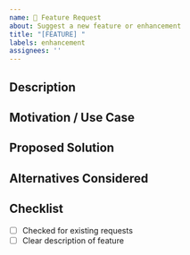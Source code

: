 ```yaml
---
name: 🚀 Feature Request
about: Suggest a new feature or enhancement
title: "[FEATURE] "
labels: enhancement
assignees: ''
---
```


## Description
<!-- What feature or enhancement do you want? -->

## Motivation / Use Case
<!-- Why is this feature needed? -->

## Proposed Solution
<!-- Optional: describe the solution you propose -->

## Alternatives Considered
<!-- Optional: any alternatives considered -->

## Checklist
- [ ] Checked for existing requests
- [ ] Clear description of feature
